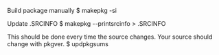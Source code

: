 Build package manually
$ makepkg -si

Update .SRCINFO
$ makepkg --printsrcinfo > .SRCINFO

This should be done every time the source changes. Your source should change with pkgver.
$ updpkgsums

